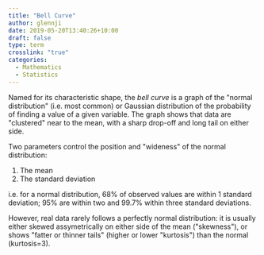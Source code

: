 ```yaml
---
title: "Bell Curve"
author: glennji
date: 2019-05-20T13:40:26+10:00
draft: false
type: term
crosslink: "true"
categories:
  - Mathematics
  - Statistics
---
```

Named for its characteristic shape, the _bell curve_ is a graph of the "normal distribution" (i.e. most common) or Gaussian distribution of the probability of finding a value of a given variable. The graph shows that data are "clustered" near to the mean, with a sharp drop-off and long tail on either side.

Two parameters control the position and "wideness" of the normal distribution:

  1. The mean
  2. The standard deviation

i.e. for a normal distribution, 68% of observed values are within 1 standard deviation; 95% are within two and 99.7% within three standard deviations.

However, real data rarely follows a perfectly normal distribution: it is usually either skewed assymetrically on either side of the mean ("skewness"), or shows "fatter or thinner tails" (higher or lower "kurtosis") than the normal (kurtosis=3).

